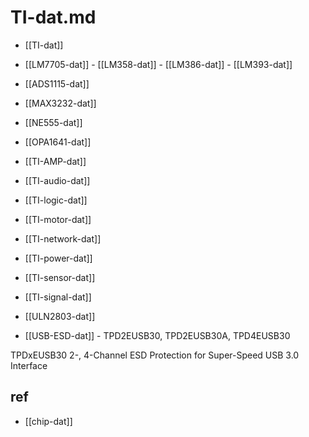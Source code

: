 
# TI-dat.md

- [[TI-dat]]

- [[LM7705-dat]] - [[LM358-dat]] - [[LM386-dat]] - [[LM393-dat]] 

- [[ADS1115-dat]]

- [[MAX3232-dat]]

- [[NE555-dat]]

- [[OPA1641-dat]]

- [[TI-AMP-dat]]

- [[TI-audio-dat]]

- [[TI-logic-dat]]

- [[TI-motor-dat]]

- [[TI-network-dat]]

- [[TI-power-dat]] 

- [[TI-sensor-dat]]

- [[TI-signal-dat]]

- [[ULN2803-dat]]


- [[USB-ESD-dat]] - TPD2EUSB30, TPD2EUSB30A, TPD4EUSB30

TPDxEUSB30 2-, 4-Channel ESD Protection for Super-Speed USB 3.0 Interface







## ref 

- [[chip-dat]]